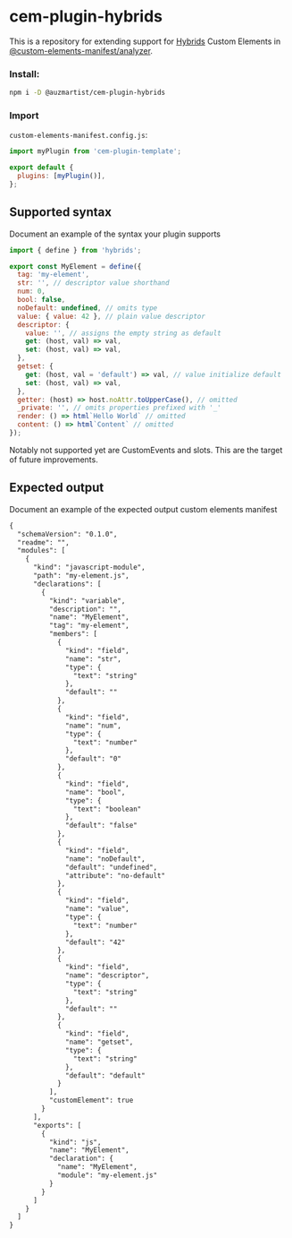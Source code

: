 # cem-plugin-hybrids

This is a repository for extending support for [Hybrids](https://github.com/hybridsjs/hybrids) Custom Elements in [@custom-elements-manifest/analyzer](https://github.com/open-wc/custom-elements-manifest).

### Install:

```bash
npm i -D @auzmartist/cem-plugin-hybrids
```

### Import

`custom-elements-manifest.config.js`:

```js
import myPlugin from 'cem-plugin-template';

export default {
  plugins: [myPlugin()],
};
```

## Supported syntax

Document an example of the syntax your plugin supports

```js
import { define } from 'hybrids';

export const MyElement = define({
  tag: 'my-element',
  str: '', // descriptor value shorthand
  num: 0,
  bool: false,
  noDefault: undefined, // omits type
  value: { value: 42 }, // plain value descriptor
  descriptor: {
    value: '', // assigns the empty string as default
    get: (host, val) => val,
    set: (host, val) => val,
  },
  getset: {
    get: (host, val = 'default') => val, // value initialize default
    set: (host, val) => val,
  },
  getter: (host) => host.noAttr.toUpperCase(), // omitted
  _private: '', // omits properties prefixed with '_'
  render: () => html`Hello World` // omitted
  content: () => html`Content` // omitted
});
```

Notably not supported yet are CustomEvents and slots.
This are the target of future improvements.

## Expected output

Document an example of the expected output custom elements manifest

```diff
{
  "schemaVersion": "0.1.0",
  "readme": "",
  "modules": [
    {
      "kind": "javascript-module",
      "path": "my-element.js",
      "declarations": [
        {
          "kind": "variable",
          "description": "",
          "name": "MyElement",
          "tag": "my-element",
          "members": [
            {
              "kind": "field",
              "name": "str",
              "type": {
                "text": "string"
              },
              "default": ""
            },
            {
              "kind": "field",
              "name": "num",
              "type": {
                "text": "number"
              },
              "default": "0"
            },
            {
              "kind": "field",
              "name": "bool",
              "type": {
                "text": "boolean"
              },
              "default": "false"
            },
            {
              "kind": "field",
              "name": "noDefault",
              "default": "undefined",
              "attribute": "no-default"
            },
            {
              "kind": "field",
              "name": "value",
              "type": {
                "text": "number"
              },
              "default": "42"
            },
            {
              "kind": "field",
              "name": "descriptor",
              "type": {
                "text": "string"
              },
              "default": ""
            },
            {
              "kind": "field",
              "name": "getset",
              "type": {
                "text": "string"
              },
              "default": "default"
            }
          ],
          "customElement": true
        }
      ],
      "exports": [
        {
          "kind": "js",
          "name": "MyElement",
          "declaration": {
            "name": "MyElement",
            "module": "my-element.js"
          }
        }
      ]
    }
  ]
}
```
